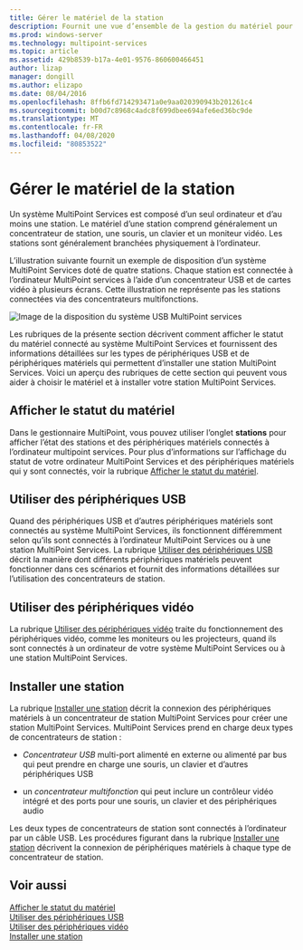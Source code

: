 ```yaml
---
title: Gérer le matériel de la station
description: Fournit une vue d’ensemble de la gestion du matériel pour les stations MultiPoint
ms.prod: windows-server
ms.technology: multipoint-services
ms.topic: article
ms.assetid: 429b8539-b17a-4e01-9576-860600466451
author: lizap
manager: dongill
ms.author: elizapo
ms.date: 08/04/2016
ms.openlocfilehash: 8ffb6fd714293471a0e9aa020390943b201261c4
ms.sourcegitcommit: b00d7c8968c4adc8f699dbee694afe6ed36bc9de
ms.translationtype: MT
ms.contentlocale: fr-FR
ms.lasthandoff: 04/08/2020
ms.locfileid: "80853522"
---
```

# <a name="manage-station-hardware"></a>Gérer le matériel de la station
Un système MultiPoint Services est composé d’un seul ordinateur et d’au moins une station. Le matériel d’une station comprend généralement un concentrateur de station, une souris, un clavier et un moniteur vidéo. Les stations sont généralement branchées physiquement à l’ordinateur.  
  
L’illustration suivante fournit un exemple de disposition d’un système MultiPoint Services doté de quatre stations. Chaque station est connectée à l’ordinateur MultiPoint services à l’aide d’un concentrateur USB et de cartes vidéo à plusieurs écrans. Cette illustration ne représente pas les stations connectées via des concentrateurs multifonctions.  
   
![Image de la disposition du système USB MultiPoint services](./media/WMSMultiPointServerUSBSystemLayout.gif)  
  
Les rubriques de la présente section décrivent comment afficher le statut du matériel connecté au système MultiPoint Services et fournissent des informations détaillées sur les types de périphériques USB et de périphériques matériels qui permettent d’installer une station MultiPoint Services. Voici un aperçu des rubriques de cette section qui peuvent vous aider à choisir le matériel et à installer votre station MultiPoint Services.  
  
## <a name="view-hardware-status"></a>Afficher le statut du matériel  
Dans le gestionnaire MultiPoint, vous pouvez utiliser l’onglet **stations** pour afficher l’état des stations et des périphériques matériels connectés à l’ordinateur multipoint services. Pour plus d’informations sur l’affichage du statut de votre ordinateur MultiPoint Services et des périphériques matériels qui y sont connectés, voir la rubrique [Afficher le statut du matériel](View-Hardware-Status.md).  
  
## <a name="work-with-usb-devices"></a>Utiliser des périphériques USB  
Quand des périphériques USB et d’autres périphériques matériels sont connectés au système MultiPoint Services, ils fonctionnent différemment selon qu’ils sont connectés à l’ordinateur MultiPoint Services ou à une station MultiPoint Services. La rubrique [Utiliser des périphériques USB](Work-with-USB-Devices.md) décrit la manière dont différents périphériques matériels peuvent fonctionner dans ces scénarios et fournit des informations détaillées sur l’utilisation des concentrateurs de station.  
  
## <a name="work-with-video-devices"></a>Utiliser des périphériques vidéo  
La rubrique [Utiliser des périphériques vidéo](Work-with-Video-Devices.md) traite du fonctionnement des périphériques vidéo, comme les moniteurs ou les projecteurs, quand ils sont connectés à un ordinateur de votre système MultiPoint Services ou à une station MultiPoint Services.  
  
## <a name="set-up-a-station"></a>Installer une station  
La rubrique [Installer une station](Set-Up-a-Station.md) décrit la connexion des périphériques matériels à un concentrateur de station MultiPoint Services pour créer une station MultiPoint Services. MultiPoint Services prend en charge deux types de concentrateurs de station :  
  
-   *Concentrateur USB* multi-port alimenté en externe ou alimenté par bus qui peut prendre en charge une souris, un clavier et d’autres périphériques USB  
  
-   un *concentrateur multifonction* qui peut inclure un contrôleur vidéo intégré et des ports pour une souris, un clavier et des périphériques audio  
  
Les deux types de concentrateurs de station sont connectés à l’ordinateur par un câble USB. Les procédures figurant dans la rubrique [Installer une station](Set-Up-a-Station.md) décrivent la connexion de périphériques matériels à chaque type de concentrateur de station.  
  
## <a name="see-also"></a>Voir aussi  
[Afficher le statut du matériel](View-Hardware-Status.md)  
[Utiliser des périphériques USB](Work-with-USB-Devices.md)  
[Utiliser des périphériques vidéo](Work-with-Video-Devices.md)  
[Installer une station](Set-Up-a-Station.md)